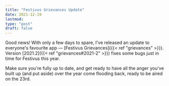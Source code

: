 ```yaml
---
title: "Festivus Grievances Update"
date: 2021-12-19
lastmod: 
type: "post"
draft: false
---
```


Good news! With only a few days to spare, I've released an update to everyone's favourite app — [Festivus Grievances]({{< ref "grievances" >}}). Version [2021.2]({{< ref "grievances#2021-2" >}}) fixes some bugs just in time for Festivus this year.

Make sure you're fully up to date, and get ready to have all the anger you've built up (and put aside) over the year come flooding back, ready to be aired on the 23rd.